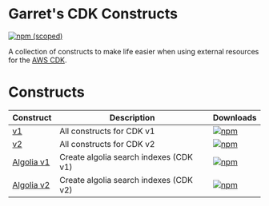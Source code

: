 # Garret's CDK Constructs

[![npm (scoped)](https://img.shields.io/npm/v/@garretcharp/cdk-constructs-algolia?color=green&style=for-the-badge)](https://www.npmjs.com/package/@garretcharp/cdk-constructs-v2)

A collection of constructs to make life easier when using external resources for the [AWS CDK](https://github.com/awslabs/aws-cdk).

# Constructs

| Construct | Description | Downloads |
| --------- | ----------- | --------- |
| [v1](/packages/cdk-constructs) | All constructs for CDK v1 | [![npm](https://img.shields.io/npm/dm/@garretcharp/cdk-constructs?color=blue&logo=Amazon%20AWS&style=for-the-badge)](https://www.npmjs.com/package/@garretcharp/cdk-constructs) |
| [v2](/packages/cdk-constructs-v2) | All constructs for CDK v2 | [![npm](https://img.shields.io/npm/dm/@garretcharp/cdk-constructs-v2?color=blue&logo=Amazon%20AWS&style=for-the-badge)](https://www.npmjs.com/package/@garretcharp/cdk-constructs-v2) |
| [Algolia v1](/packages/algolia) | Create algolia search indexes (CDK v1) | [![npm](https://img.shields.io/npm/dm/@garretcharp/cdk-constructs-algolia?color=blue&logo=Algolia&style=for-the-badge)](https://www.npmjs.com/package/@garretcharp/cdk-constructs-algolia) |
| [Algolia v2](/packages/algolia-v2) | Create algolia search indexes (CDK v2) | [![npm](https://img.shields.io/npm/dm/@garretcharp/cdk-constructs-algolia-v2?color=blue&logo=Algolia&style=for-the-badge)](https://www.npmjs.com/package/@garretcharp/cdk-constructs-algolia-v2) |
